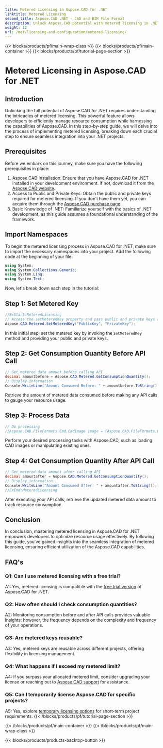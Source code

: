 ```yaml
---
title: Metered Licensing in Aspose.CAD for .NET
linktitle: Metered Licensing
second_title: Aspose.CAD .NET - CAD and BIM File Format
description: Unlock Aspose.CAD potential with metered licensing in .NET. Optimize resource usage seamlessly. Explore our step-by-step guide.
weight: 12
url: /net/licensing-and-configuration/metered-licensing/
---
```


{{< blocks/products/pf/main-wrap-class >}}
{{< blocks/products/pf/main-container >}}
{{< blocks/products/pf/tutorial-page-section >}}

# Metered Licensing in Aspose.CAD for .NET

## Introduction

Unlocking the full potential of Aspose.CAD for .NET requires understanding the intricacies of metered licensing. This powerful feature allows developers to efficiently manage resource consumption while harnessing the capabilities of Aspose.CAD. In this step-by-step guide, we will delve into the process of implementing metered licensing, breaking down each crucial step to ensure seamless integration into your .NET projects.

## Prerequisites

Before we embark on this journey, make sure you have the following prerequisites in place:
1. Aspose.CAD Installation: Ensure that you have Aspose.CAD for .NET installed in your development environment. If not, download it from the [Aspose.CAD website](https://releases.aspose.com/cad/net/).
2. Access to Public and Private Keys: Obtain the public and private keys required for metered licensing. If you don't have them yet, you can acquire them through the [Aspose.CAD purchase page](https://purchase.aspose.com/buy).
3. Basic Knowledge of .NET: Familiarize yourself with the basics of .NET development, as this guide assumes a foundational understanding of the framework.

## Import Namespaces

To begin the metered licensing process in Aspose.CAD for .NET, make sure to import the necessary namespaces into your project. Add the following code at the beginning of your file:
```csharp
using System;
using System.Collections.Generic;
using System.Linq;
using System.Text;
```

Now, let's break down each step in the tutorial:

## Step 1: Set Metered Key

```csharp
//ExStart:MeteredLicensing
// Access the setMeteredKey property and pass public and private keys as parameters
Aspose.CAD.Metered.SetMeteredKey("PublicKey", "PrivateKey");
```

In this initial step, set the metered key by invoking the `SetMeteredKey` method and providing your public and private keys.

## Step 2: Get Consumption Quantity Before API Call

```csharp
// Get metered data amount before calling API
decimal amountbefore = Aspose.CAD.Metered.GetConsumptionQuantity();
// Display information
Console.WriteLine("Amount Consumed Before: " + amountbefore.ToString());
```

Retrieve the amount of metered data consumed before making any API calls to gauge your resource usage.

## Step 3: Process Data

```csharp
// Do processing
//Aspose.CAD.FileFormats.Cad.CadImage image = (Aspose.CAD.FileFormats.Cad.CadImage)Aspose.CAD.Image.load("BlockRefDgn.dwg");
```

Perform your desired processing tasks with Aspose.CAD, such as loading CAD images or manipulating existing ones.

## Step 4: Get Consumption Quantity After API Call

```csharp
// Get metered data amount after calling API
decimal amountafter = Aspose.CAD.Metered.GetConsumptionQuantity();
// Display information
Console.WriteLine("Amount Consumed After: " + amountafter.ToString());
//ExEnd:MeteredLicensing 
```

After executing your API calls, retrieve the updated metered data amount to track resource consumption.

## Conclusion

In conclusion, mastering metered licensing in Aspose.CAD for .NET empowers developers to optimize resource usage effectively. By following this guide, you've gained insights into the seamless integration of metered licensing, ensuring efficient utilization of the Aspose.CAD capabilities.

## FAQ's

### Q1: Can I use metered licensing with a free trial?

A1: Yes, metered licensing is compatible with the [free trial version](https://releases.aspose.com/) of Aspose.CAD for .NET.

### Q2: How often should I check consumption quantities?

A2: Monitoring consumption before and after API calls provides valuable insights; however, the frequency depends on the complexity and frequency of your operations.

### Q3: Are metered keys reusable?

A3: Yes, metered keys are reusable across different projects, offering flexibility in licensing management.

### Q4: What happens if I exceed my metered limit?

A4: If you surpass your allocated metered limit, consider upgrading your license or reaching out to [Aspose.CAD support](https://forum.aspose.com/c/cad/19) for assistance.

### Q5: Can I temporarily license Aspose.CAD for specific projects?

A5: Yes, explore [temporary licensing options](https://purchase.aspose.com/temporary-license/) for short-term project requirements.
{{< /blocks/products/pf/tutorial-page-section >}}

{{< /blocks/products/pf/main-container >}}
{{< /blocks/products/pf/main-wrap-class >}}

{{< blocks/products/products-backtop-button >}}
